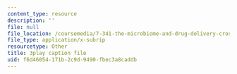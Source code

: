 ```yaml
---
content_type: resource
description: ''
file: null
file_location: /coursemedia/7-341-the-microbiome-and-drug-delivery-cross-species-communication-in-health-and-disease-spring-2018/f6d46054171b2c9d9490fbec3a8caddb_blD8f7MOhFQ.srt
file_type: application/x-subrip
resourcetype: Other
title: 3play caption file
uid: f6d46054-171b-2c9d-9490-fbec3a8caddb
---
```

